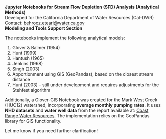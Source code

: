 **Jupyter Notebooks for Stream Flow Depletion (SFD) Analysis (Analytical Methods)**  
Developed for the California Department of Water Resources (Cal-DWR)  
Contact: behrooz.eteari@water.ca.gov  
**Modeling and Tools Support Section**  

The notebooks implement the following analytical models:  
1. Glover & Balmer (1954)  
2. Hunt (1999)  
3. Hantush (1965)  
4. Jenkins (1968)  
5. Singh (2003)  
6. Apportionment using GIS (GeoPandas), based on the closest stream distance  
7. Hunt (2003) – still under development and requires adjustments for the Stehfest algorithm  

Additionally, a Glover-GIS Notebook was created for the Mark West Creek (HUC12) watershed, incorporating **average monthly pumping rates**. It uses **NHD datasets** and **water well data** from the report available at: [Coast Range Water Resources](https://www.coastrangewater.org/projects). The implementation relies on the GeoPandas library for GIS functionality.  


Let me know if you need further clarification!

